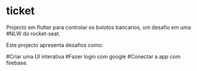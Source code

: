 # ticket


Projecto em flutter para controlar os bolotos bancarios,
um desafio em uma 
#NLW do rocket-seat.

Este projecto apresenta desafios como:


#Criar uma UI interativa
#Fazer login com google
#Conectar a app com firebase.




